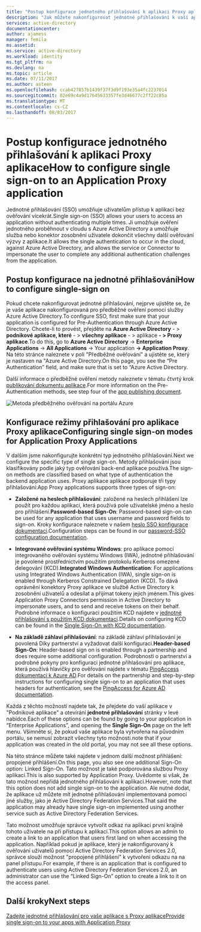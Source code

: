 ```yaml
---
title: "Postup konfigurace jednotného přihlašování k aplikaci Proxy aplikace | Microsoft Docs"
description: "Jak můžete nakonfigurovat jednotné přihlašování k vaší aplikaci proxy aplikace rychle"
services: active-directory
documentationcenter: 
author: ajamess
manager: femila
ms.assetid: 
ms.service: active-directory
ms.workload: identity
ms.tgt_pltfrm: na
ms.devlang: na
ms.topic: article
ms.date: 07/11/2017
ms.author: asteen
ms.openlocfilehash: ccab427857b1439f37f3d9f193e35a4fc2237014
ms.sourcegitcommit: 02e69c4a9d17645633357fe3d46677c2ff22c85a
ms.translationtype: MT
ms.contentlocale: cs-CZ
ms.lasthandoff: 08/03/2017
---
```

# <a name="how-to-configure-single-sign-on-to-an-application-proxy-application"></a><span data-ttu-id="a1e3e-103">Postup konfigurace jednotného přihlašování k aplikaci Proxy aplikace</span><span class="sxs-lookup"><span data-stu-id="a1e3e-103">How to configure single sign-on to an Application Proxy application</span></span>

<span data-ttu-id="a1e3e-104">Jednotné přihlašování (SSO) umožňuje uživatelům přístup k aplikaci bez ověřování vícekrát.</span><span class="sxs-lookup"><span data-stu-id="a1e3e-104">Single sign-on (SSO) allows your users to access an application without authenticating multiple times.</span></span> <span data-ttu-id="a1e3e-105">Ji umožňuje ověření jednotného proběhnout v cloudu s Azure Active Directory a umožňuje služba nebo konektor zosobnění uživatele dokončit všechny další ověřování výzvy z aplikace.</span><span class="sxs-lookup"><span data-stu-id="a1e3e-105">It allows the single authentication to occur in the cloud, against Azure Active Directory, and allows the service or Connector to impersonate the user to complete any additional authentication challenges from the application.</span></span>

## <a name="how-to-configure-single-sign-on"></a><span data-ttu-id="a1e3e-106">Postup konfigurace na jednotné přihlašování</span><span class="sxs-lookup"><span data-stu-id="a1e3e-106">How to configure single-sign on</span></span>
<span data-ttu-id="a1e3e-107">Pokud chcete nakonfigurovat jednotné přihlašování, nejprve ujistěte se, že je vaše aplikace nakonfigurovaná pro předběžné ověření pomocí služby Azure Active Directory.</span><span class="sxs-lookup"><span data-stu-id="a1e3e-107">To configure SSO, first make sure that your application is configured for Pre-Authentication through Azure Active Directory.</span></span> <span data-ttu-id="a1e3e-108">Chcete-li to provést, přejděte na **Azure Active Directory**  - &gt; **podnikové aplikace, které**  - &gt; **všechny aplikace**  - &gt; aplikace  **- &gt; Proxy aplikace**.</span><span class="sxs-lookup"><span data-stu-id="a1e3e-108">To do this, go to **Azure Active Directory** -&gt; **Enterprise Applications** -&gt; **All Applications** -&gt; Your application **-&gt; Application Proxy**.</span></span> <span data-ttu-id="a1e3e-109">Na této stránce naleznete v poli "Předběžné ověřování" a ujistěte se, který je nastaven na "Azure Active Directory.</span><span class="sxs-lookup"><span data-stu-id="a1e3e-109">On this page, you see the “Pre Authentication” field, and make sure that is set to “Azure Active Directory.</span></span> 

<span data-ttu-id="a1e3e-110">Další informace o předběžné ověření metody naleznete v tématu čtvrtý krok [publikování dokumentu aplikace](https://docs.microsoft.com/azure/active-directory/application-proxy-publish-azure-portal).</span><span class="sxs-lookup"><span data-stu-id="a1e3e-110">For more information on the Pre-Authentication methods, see step four of the [app publishing document](https://docs.microsoft.com/azure/active-directory/application-proxy-publish-azure-portal).</span></span>

   ![Metoda předběžného ověřování na portálu Azure](./media/application-proxy-config-sso-how-to/app-proxy.png)

## <a name="configuring-single-sign-on-modes-for-application-proxy-applications"></a><span data-ttu-id="a1e3e-112">Konfigurace režimy přihlašování pro aplikace Proxy aplikace</span><span class="sxs-lookup"><span data-stu-id="a1e3e-112">Configuring single sign-on modes for Application Proxy Applications</span></span>
<span data-ttu-id="a1e3e-113">V dalším jsme nakonfigurujte konkrétní typ jednotného přihlašování.</span><span class="sxs-lookup"><span data-stu-id="a1e3e-113">Next we configure the specific type of single sign-on.</span></span> <span data-ttu-id="a1e3e-114">Metody přihlašování jsou klasifikovány podle jaký typ ověřování back-end aplikace používá.</span><span class="sxs-lookup"><span data-stu-id="a1e3e-114">The sign-on methods are classified based on what type of authentication the backend application uses.</span></span> <span data-ttu-id="a1e3e-115">Proxy aplikace aplikace podporuje tři typy přihlašování:</span><span class="sxs-lookup"><span data-stu-id="a1e3e-115">App Proxy applications supports three types of sign-on:</span></span>

-   <span data-ttu-id="a1e3e-116">**Založené na heslech přihlašování**: založené na heslech přihlášení lze použít pro každou aplikaci, která používá pole uživatelské jméno a heslo pro přihlášení.</span><span class="sxs-lookup"><span data-stu-id="a1e3e-116">**Password-based Sign-On**: Password-based sign-on can be used for any application that uses username and password fields to sign-on.</span></span> <span data-ttu-id="a1e3e-117">Kroky konfigurace naleznete v našem [heslo SSO konfigurace dokumentaci](https://docs.microsoft.com/azure/active-directory/active-directory-enterprise-apps-whats-new-azure-portal#bring-your-own-password-sso-applications).</span><span class="sxs-lookup"><span data-stu-id="a1e3e-117">Configuration steps can be found in our [password-SSO configuration documentation](https://docs.microsoft.com/azure/active-directory/active-directory-enterprise-apps-whats-new-azure-portal#bring-your-own-password-sso-applications).</span></span>

-   <span data-ttu-id="a1e3e-118">**Integrované ověřování systému Windows**: pro aplikace pomocí integrovaného ověřování systému Windows (IWA), jednotné přihlašování je povolené prostřednictvím použitím protokolu Kerberos omezené delegování (KCD).</span><span class="sxs-lookup"><span data-stu-id="a1e3e-118">**Integrated Windows Authentication**: For applications using Integrated Windows Authentication (IWA), single sign-on is enabled through Kerberos Constrained Delegation (KCD).</span></span> <span data-ttu-id="a1e3e-119">To dává oprávnění konektory Proxy aplikace ve službě Active Directory k zosobnění uživatelů a odesílat a přijímat tokeny jejich jménem.</span><span class="sxs-lookup"><span data-stu-id="a1e3e-119">This gives Application Proxy Connectors permission in Active Directory to impersonate users, and to send and receive tokens on their behalf.</span></span> <span data-ttu-id="a1e3e-120">Podrobné informace o konfiguraci použitím KCD najdete v [jednotné přihlašování s použitím KCD dokumentaci](https://docs.microsoft.com/azure/active-directory/active-directory-application-proxy-sso-using-kcd).</span><span class="sxs-lookup"><span data-stu-id="a1e3e-120">Details on configuring KCD can be found in the [Single Sign-On with KCD documentation](https://docs.microsoft.com/azure/active-directory/active-directory-application-proxy-sso-using-kcd).</span></span>

-   <span data-ttu-id="a1e3e-121">**Na základě záhlaví přihlašování**: na základě záhlaví přihlašování je povolená Díky partnerství a vyžadovat další konfiguraci.</span><span class="sxs-lookup"><span data-stu-id="a1e3e-121">**Header-based Sign-On**: Header-based sign on is enabled through a partnership and does require some additional configuration.</span></span> <span data-ttu-id="a1e3e-122">Podrobnosti o partnerství a podrobné pokyny pro konfiguraci jednotné přihlašování pro aplikace, která používá hlavičky pro ověřování najdete v tématu [PingAccess dokumentaci k Azure AD](https://docs.microsoft.com/azure/active-directory/application-proxy-ping-access).</span><span class="sxs-lookup"><span data-stu-id="a1e3e-122">For details on the partnership and step-by-step instructions for configuring single sign-on to an application that uses headers for authentication, see the [PingAccess for Azure AD documentation](https://docs.microsoft.com/azure/active-directory/application-proxy-ping-access).</span></span>

<span data-ttu-id="a1e3e-123">Každá z těchto možností najdete tak, že přejdete do vaší aplikace v "Podnikové aplikace" a otevírání **jednotné přihlašování** stránky v levé nabídce.</span><span class="sxs-lookup"><span data-stu-id="a1e3e-123">Each of these options can be found by going to your application in “Enterprise Applications”, and opening the **Single Sign-On** page on the left menu.</span></span> <span data-ttu-id="a1e3e-124">Všimněte si, že pokud vaše aplikace byla vytvořena na původním portálu, se nemusí zobrazit všechny tyto možnosti.</span><span class="sxs-lookup"><span data-stu-id="a1e3e-124">note that if your application was created in the old portal, you may not see all these options.</span></span>

<span data-ttu-id="a1e3e-125">Na této stránce můžete také najdete v jednom další možnost přihlášení: propojené přihlášení.</span><span class="sxs-lookup"><span data-stu-id="a1e3e-125">On this page, you also see one additional Sign-On option: Linked Sign-On.</span></span> <span data-ttu-id="a1e3e-126">Tato možnost je také podporována službou Proxy aplikací.</span><span class="sxs-lookup"><span data-stu-id="a1e3e-126">This is also supported by Application Proxy.</span></span> <span data-ttu-id="a1e3e-127">Uvědomte si však, že tato možnost nepřidá jednotného přihlašování k aplikaci.</span><span class="sxs-lookup"><span data-stu-id="a1e3e-127">However, note that this option does not add single sign-on to the application.</span></span> <span data-ttu-id="a1e3e-128">Ale nutné dodat, že aplikace už můžete mít jednotné přihlašování implementovaná pomocí jiné služby, jako je Active Directory Federation Services.</span><span class="sxs-lookup"><span data-stu-id="a1e3e-128">That said the application may already have single sign-on implemented using another service such as Active Directory Federation Services.</span></span> 

<span data-ttu-id="a1e3e-129">Tato možnost umožňuje správce vytvořit odkaz na aplikaci první krajině tohoto uživatele na při přístupu k aplikaci.</span><span class="sxs-lookup"><span data-stu-id="a1e3e-129">This option allows an admin to create a link to an application that users first land on when accessing the application.</span></span> <span data-ttu-id="a1e3e-130">Například pokud je aplikace, který je nakonfigurovaný k ověřování uživatelů pomocí Active Directory Federation Services 2.0, správce slouží možnost "propojené přihlášení" k vytvoření odkazu na na panel přístupu.</span><span class="sxs-lookup"><span data-stu-id="a1e3e-130">For example, if there is an application that is configured to authenticate users using Active Directory Federation Services 2.0, an administrator can use the “Linked Sign-On” option to create a link to it on the access panel.</span></span>

## <a name="next-steps"></a><span data-ttu-id="a1e3e-131">Další kroky</span><span class="sxs-lookup"><span data-stu-id="a1e3e-131">Next steps</span></span>
[<span data-ttu-id="a1e3e-132">Zadejte jednotné přihlašování pro vaše aplikace s Proxy aplikace</span><span class="sxs-lookup"><span data-stu-id="a1e3e-132">Provide single sign-on to your apps with Application Proxy</span></span>](active-directory-application-proxy-sso-using-kcd.md)
